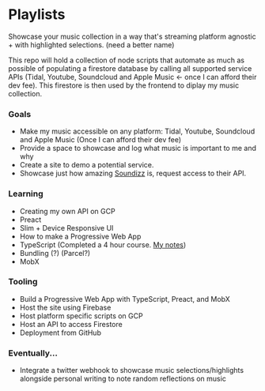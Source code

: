 # Playlists
Showcase your music collection in a way that's streaming platform agnostic + with highlighted selections.
(need a better name)

This repo will hold a collection of node scripts that automate as much as possible of populating a firestore database by 
calling all supported service APIs (Tidal, Youtube, Soundcloud and Apple Music <- once I can afford their dev fee). This 
firestore is then used by the frontend to diplay my music collection.

### Goals
- Make my music accessible on any platform: Tidal, Youtube, Soundcloud and Apple Music (Once I can afford their dev fee)
- Provide a space to showcase and log what music is important to me and why
- Create a site to demo a potential service.
- Showcase just how amazing [Soundizz](https://soundiiz.com) is, request access to their API.

### Learning
- Creating my own API on GCP
- Preact
- Slim + Device Responsive UI
- How to make a Progressive Web App
- TypeScript (Completed a 4 hour course. [My notes](https://github.com/bmitchinson/LearningTypescript))
- Bundling (?) (Parcel?)
- MobX

### Tooling
- Build a Progressive Web App with TypeScript, Preact, and MobX
- Host the site using Firebase
- Host platform specific scripts on GCP
- Host an API to access Firestore
- Deployment from GitHub

### Eventually...
- Integrate a twitter webhook to showcase music selections/highlights alongside personal writing to note random reflections on 
music
